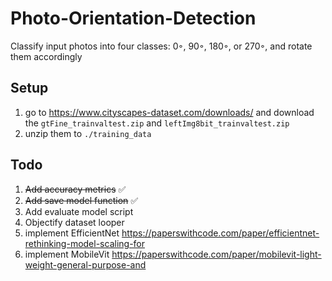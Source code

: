 # Photo-Orientation-Detection
Classify input photos into four classes: 0◦, 90◦, 180◦, or 270◦, and rotate them accordingly

## Setup
1. go to https://www.cityscapes-dataset.com/downloads/ and download the `gtFine_trainvaltest.zip` and `leftImg8bit_trainvaltest.zip`
2. unzip them to `./training_data`

## Todo
1. ~~Add accuracy metrics~~ :white_check_mark:
1. ~~Add save model function~~ :white_check_mark:
1. Add evaluate model script
1. Objectify dataset looper
1. implement EfficientNet https://paperswithcode.com/paper/efficientnet-rethinking-model-scaling-for
1. implement MobileVit https://paperswithcode.com/paper/mobilevit-light-weight-general-purpose-and